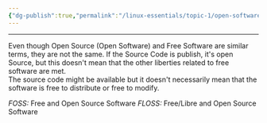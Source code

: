 ```yaml
---
{"dg-publish":true,"permalink":"/linux-essentials/topic-1/open-software/","noteIcon":"1"}
---
```


---
Even though Open Source (Open Software) and Free Software are similar terms, they are not the same. If the Source Code is publish, it's open Source, but this doesn't mean that the other liberties related to free software are met.  
The source code might be available but it doesn't necessarily mean that the software is free to distribute or free to modify.

_FOSS:_ Free and Open Source Software
_FLOSS:_ Free/Libre and Open Source Software